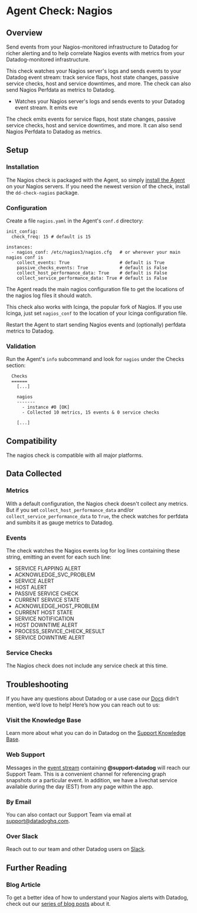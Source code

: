 # Agent Check: Nagios

## Overview

Send events from your Nagios-monitored infrastructure to Datadog for richer alerting and to help correlate Nagios events with metrics from your Datadog-monitored infrastructure.

This check watches your Nagios server's logs and sends events to your Datadog event stream: track service flaps, host state changes, passive service checks, host and service downtimes, and more. The check can also send Nagios Perfdata as metrics to Datadog.

* Watches your Nagios server's logs and sends events to your Datadog event stream. It emits eve

The check emits events for service flaps, host state changes, passive service checks, host and service downtimes, and more. It can also send Nagios Perfdata to Datadog as metrics.

## Setup
### Installation

The Nagios check is packaged with the Agent, so simply [install the Agent](https://app.datadoghq.com/account/settings#agent) on your Nagios servers. If you need the newest version of the check, install the `dd-check-nagios` package.

### Configuration

Create a file `nagios.yaml` in the Agent's `conf.d` directory:

```
init_config:
  check_freq: 15 # default is 15

instances:
  - nagios_conf: /etc/nagios3/nagios.cfg   # or wherever your main nagios conf is
    collect_events: True                   # default is True
    passive_checks_events: True            # default is False
    collect_host_performance_data: True    # default is False
    collect_service_performance_data: True # default is False
```

The Agent reads the main nagios configuration file to get the locations of the nagios log files it should watch.

This check also works with Icinga, the popular fork of Nagios. If you use Icinga, just set `nagios_conf` to the location of your Icinga configuration file.

Restart the Agent to start sending Nagios events and (optionally) perfdata metrics to Datadog.

### Validation

Run the Agent's `info` subcommand and look for `nagios` under the Checks section:

```
  Checks
  ======
    [...]

    nagios
    -------
      - instance #0 [OK]
      - Collected 10 metrics, 15 events & 0 service checks

    [...]
```

## Compatibility

The nagios check is compatible with all major platforms.

## Data Collected
### Metrics

With a default configuration, the Nagios check doesn't collect any metrics. But if you set `collect_host_performance_data` and/or `collect_service_performance_data` to `True`, the check watches for perfdata and sumbits it as gauge metrics to Datadog.

### Events

The check watches the Nagios events log for log lines containing these string, emitting an event for each such line:

- SERVICE FLAPPING ALERT
- ACKNOWLEDGE_SVC_PROBLEM
- SERVICE ALERT
- HOST ALERT
- PASSIVE SERVICE CHECK
- CURRENT SERVICE STATE
- ACKNOWLEDGE_HOST_PROBLEM
- CURRENT HOST STATE
- SERVICE NOTIFICATION
- HOST DOWNTIME ALERT
- PROCESS_SERVICE_CHECK_RESULT
- SERVICE DOWNTIME ALERT

### Service Checks
The Nagios check does not include any service check at this time.

## Troubleshooting

If you have any questions about Datadog or a use case our [Docs](https://docs.datadoghq.com/) didn’t mention, we’d love to help! Here’s how you can reach out to us:

### Visit the Knowledge Base

Learn more about what you can do in Datadog on the [Support Knowledge Base](https://datadog.zendesk.com/agent/).

### Web Support

Messages in the [event stream](https://app.datadoghq.com/event/stream) containing **@support-datadog** will reach our Support Team. This is a convenient channel for referencing graph snapshots or a particular event. In addition, we have a livechat service available during the day (EST) from any page within the app.

### By Email

You can also contact our Support Team via email at [support@datadoghq.com](mailto:support@datadoghq.com).

### Over Slack

Reach out to our team and other Datadog users on [Slack](http://chat.datadoghq.com/).

## Further Reading
### Blog Article
To get a better idea of how to understand your Nagios alerts with Datadog, check out our [series of blog posts](https://www.datadoghq.com/blog/nagios-monitoring/) about it.
